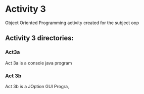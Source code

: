 
# Activity 3

Object Oriented Programming activity created for the subject oop

## Activity 3 directories:

### Act3a

Act 3a is a console java program

### Act 3b

Act 3b is a JOption GUI Progra,